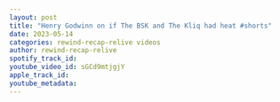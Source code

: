 ```yaml
---
layout: post
title: "Henry Godwinn on if The BSK and The Kliq had heat #shorts"
date: 2023-05-14
categories: rewind-recap-relive videos
author: rewind-recap-relive
spotify_track_id: 
youtube_video_id: sGCd9mtjgjY
apple_track_id: 
youtube_metadata: 
---
```

